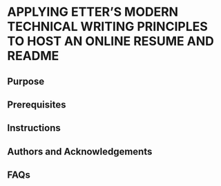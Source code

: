 # APPLYING ETTER’S MODERN TECHNICAL WRITING PRINCIPLES TO HOST AN ONLINE RESUME AND README

## Purpose 

## Prerequisites

## Instructions

## Authors and Acknowledgements

## FAQs
